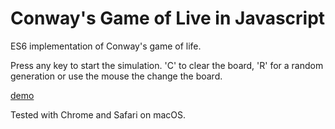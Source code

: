 # Conway's Game of Live in Javascript
ES6 implementation of Conway's game of life.

Press any key to start the simulation. 'C' to clear the board, 'R' for a random generation or use
the mouse the change the board.

[demo](https://dboucken.github.io/js-game-of-life/)

Tested with Chrome and Safari on macOS.
